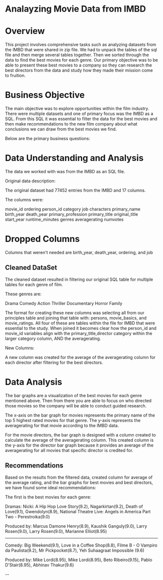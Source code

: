 # Analayzing Movie Data from IMBD

# Overview

This project involves comprehensive tasks such as analyzing datasets from the IMBD that were shared in zip file. We had to unpack the tables of the sql file and then merge several tables together. Then we sorted through the data to find the best movies for each genre. Our primary objective was to be able to present these best movies to a company so they can research the best directors from the data and study how they made their mission come to fruition. 

# Business Objective

The main objective was to explore opportunities within the film industry. There were multiple datasets and one of primary focus was the IMBD as a SQL. From this SQL it was essential to filter the data for the best movies and then make recommendations to the new film company about what conclusions we can draw from the best movies we find. 

Below are the primary business questions:


# Data Understanding and Analysis

The data we worked with was from the IMBD as an SQL file.

Original data description:

The original dataset had 77452 entries from the IMBD and 17 columns.

The columns were: 

movie_id
ordering
person_id
category
job
characters
primary_name
birth_year
death_year
primary_profession
primary_title
original_title
start_year
runtime_minutes
genres
averagerating
numvotes

# Dropped Columns 

Columns that weren't needed are birth_year, death_year, ordering, and job

## Cleaned DataSet

The cleaned dataset resulted in filtering our original SQL table for multiple tables for each genre of film.

These genres are:

Drama
Comedy
Action
Thriller
Documentary
Horror
Family

The format for creating these new columns was selecting all from our principles table and joining that table with:
persons, movie_basics, and movie_ratings. All four of these are tables within the file for IMBD that were essential to the study. 
When joined it becomes clear how the person_id and movie_id variables align with the primary_title,director category within the larger category column, AND the averagerating. 

New Columns:

A new column was created for the average of the averagerating column for each director after filtering for the best directors.

# Data Analysis

The bar graphs are a visualization of the best movies for each genre mentioned above. Then from there you are able to focus on who directed those movies so the company will be able to conduct guided research. 

The x-axis on the bar graph for movies represents the primary name of the top 5 highest rated movies for that genre. The y-axis represents the averagerating for that movie according to the IMBD data.

For the movie directors, the bar graph is designed with a column created to calculate the average of the averagerating column. This created column is the y-axis for the director bar graph because it provides an average of the averagerating for all movies that specific director is credited for.

## Recommendations

Based on the results from the filtered data, created column for average of the average rating, and the bar graphs for best movies and best directors, we have found some ideal recommendations: 

The first is the best movies for each genre:

Dramas: Nicki: A Hip Hop Love Story(9.2), Nagarkirtan(9.2), Death of Love(9.1), Gwendolyn(8.9), National Theatre Live: Angels in America Part Two - Perestroika(9.0)

Produced by: Marcus Damone Henry(8.9), Kaushik Ganguly(9.0), Larry Rosen(9.0), Larry Rosen(9.0), Marianne Elliot(8.95)

--- 

Comedy: Big Weekend(9.1), Love in a Coffee Shop(8.8), Filme B - O Vampiro da Paulista(9.2), Mr Pickpocket(8.7), Yeh Suhaagraat Impossible (9.6)

Produced by: Mike Lordi(8.95), Mike Lordi(8.95), Beto Ribeiro(9.15), Pablo D'Stair(8.95), Abhinav Thakur(9.6)

-- 
